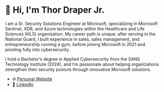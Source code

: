 # 👋 Hi, I'm Thor Draper Jr.

I am a Sr. Security Solutions Engineer at Microsoft, specializing in Microsoft Sentinel, XDR, and Azure technologies within the Healthcare and Life Sciences (HLS) organization. My career path is unique: after serving in the National Guard, I built experience in sales, sales management, and entrepreneurship running a gym, before joining Microsoft in 2021 and pivoting fully into cybersecurity.

I hold a Bachelor’s degree in Applied Cybersecurity from the SANS Technology Institute (2024), and I’m passionate about helping organizations strengthen their security posture through innovative Microsoft solutions.

- 🌐 [Personal Website](https://thor-draperjr.github.io/)
- 💼 [LinkedIn](https://www.linkedin.com/in/thor-draperjr/)
